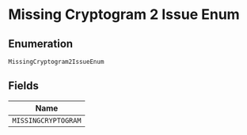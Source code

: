 
# Missing Cryptogram 2 Issue Enum

## Enumeration

`MissingCryptogram2IssueEnum`

## Fields

| Name |
|  --- |
| `MISSINGCRYPTOGRAM` |

